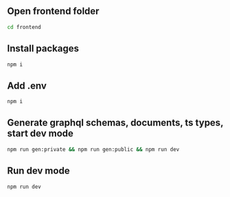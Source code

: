 ## Open frontend folder

```bash
cd frontend
```

## Install packages

```bash
npm i
```

## Add .env

```bash
npm i
```

## Generate graphql schemas, documents, ts types, start dev mode

```bash
npm run gen:private && npm run gen:public && npm run dev
```

## Run dev mode

```bash
npm run dev
```
